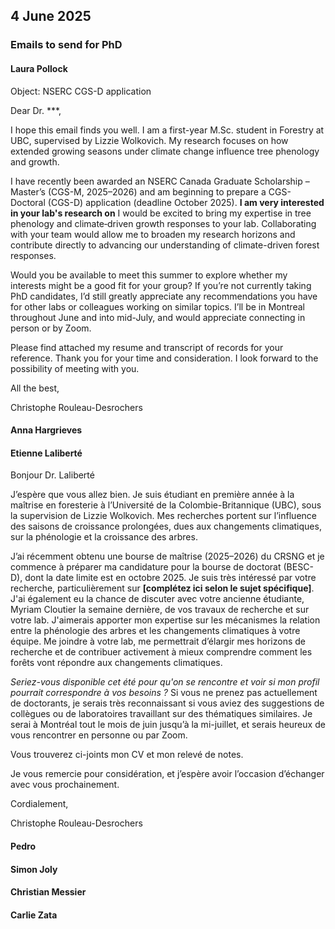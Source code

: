 ## 4 June 2025
### Emails to send for PhD

#### Laura Pollock
Object: NSERC CGS-D application

Dear Dr. ***,
 
I hope this email finds you well. I am a first-year M.Sc. student in Forestry at UBC, supervised by Lizzie Wolkovich. My research focuses on how extended growing seasons under climate change influence tree phenology and growth.

I have recently been awarded an NSERC Canada Graduate Scholarship – Master’s (CGS-M, 2025–2026) and am beginning to prepare a CGS-Doctoral (CGS-D) application (deadline October 2025). **I am very interested in your lab's research on** I would be excited to bring my expertise in tree phenology and climate‐driven growth responses to your lab. Collaborating with your team would allow me to broaden my research horizons and contribute directly to advancing our understanding of climate-driven forest responses.

Would you be available to meet this summer to explore whether my interests might be a good fit for your group? If you’re not currently taking PhD candidates, I’d still greatly appreciate any recommendations you have for other labs or colleagues working on similar topics. I’ll be in Montreal throughout June and into mid-July, and would appreciate connecting in person or by Zoom.

Please find attached my resume and transcript of records for your reference.
 Thank you for your time and consideration. I look forward to the possibility of meeting with you.
 
All the best,
 
Christophe Rouleau-Desrochers

#### Anna Hargrieves

#### Etienne Laliberté
Bonjour Dr. Laliberté

J’espère que vous allez bien. Je suis étudiant en première année à la maîtrise en foresterie à l’Université de la Colombie-Britannique (UBC), sous la supervision de Lizzie Wolkovich. Mes recherches portent sur l’influence des saisons de croissance prolongées, dues aux changements climatiques, sur la phénologie et la croissance des arbres.

J’ai récemment obtenu une bourse de maîtrise (2025–2026) du CRSNG et je commence à préparer ma candidature pour la bourse de doctorat (BESC-D), dont la date limite est en octobre 2025. Je suis très intéressé par votre recherche, particulièrement sur **[complétez ici selon le sujet spécifique]**. J'ai également eu la chance de discuter avec votre ancienne étudiante, Myriam Cloutier la semaine dernière, de vos travaux de recherche et sur votre lab. J'aimerais apporter mon expertise sur les mécanismes la relation entre la phénologie des arbres et les changements climatiques à votre équipe. Me joindre à votre lab, me permettrait d’élargir mes horizons de recherche et de contribuer activement à mieux comprendre comment les forêts vont répondre aux changements climatiques.

*Seriez-vous disponible cet été pour qu'on se rencontre et voir si mon profil pourrait correspondre à vos besoins ?*  Si vous ne prenez pas actuellement de doctorants, je serais très reconnaissant si vous aviez des suggestions de collègues ou de laboratoires travaillant sur des thématiques similaires. Je serai à Montréal tout le mois de juin jusqu’à la mi-juillet, et serais heureux de vous rencontrer en personne ou par Zoom.

Vous trouverez ci-joints mon CV et mon relevé de notes.

Je vous remercie pour considération, et j’espère avoir l’occasion d’échanger avec vous prochainement.

Cordialement, 

Christophe Rouleau-Desrochers
#### Pedro

#### Simon Joly

#### Christian Messier

#### Carlie Zata

